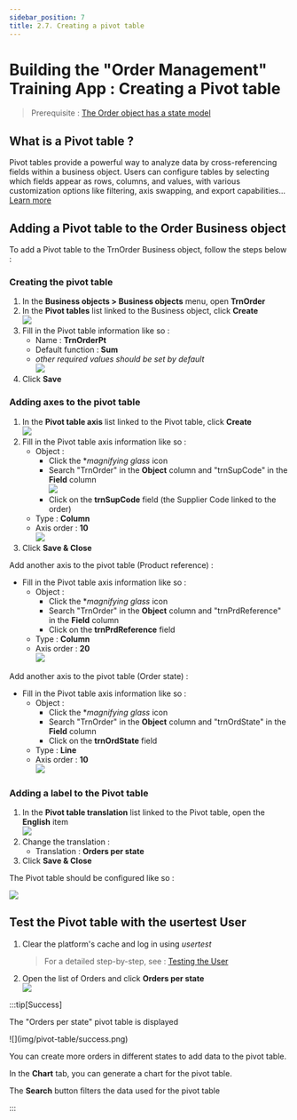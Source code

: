 ```yaml
---
sidebar_position: 7
title: 2.7. Creating a pivot table
---
```


<!--

Create a pivot table that summarizes the number of orders by product, supplier (columns) and by state.

- via the template editor, join the id and the name of the supplier on the order from the product object
- in Interface > Pivot Tables, create a new pivot table `TrnTcOrders`.
- create two "column" axes (supplier and product) and one "row" axis (report). 
- clear the cache and note the presence of the pivot table
-->

# Building the "Order Management" Training App : Creating a Pivot table

> Prerequisite : [The Order object has a state model](/docs/tutorial/expanding/states)

## What is a Pivot table ?

Pivot tables provide a powerful way to analyze data by cross-referencing fields within a business object. Users can configure tables by selecting which fields appear as rows, columns, and values, with various customization options like filtering, axis swapping, and export capabilities... [Learn more](/docs/platform/userinterface/objectsrendering/pivot-table)

## Adding a Pivot table to the Order Business object

To add a Pivot table to the TrnOrder Business object, follow the steps below : 

### Creating the pivot table

1. In the **Business objects > Business objects** menu, open **TrnOrder**
2. In the **Pivot tables** list linked to the Business object, click **Create**  
    ![](img/pivot-table/create-pivot.png)
3. Fill in the Pivot table information like so :
    - Name : **TrnOrderPt**
    - Default function : **Sum**
    - *other required values should be set by default*  
    ![](img/pivot-table/pivot-data.png)
4. Click **Save**

### Adding axes to the pivot table

1. In the **Pivot table axis** list linked to the Pivot table, click **Create**  
    ![](img/pivot-table/create-axis.png)
2. Fill in the Pivot table axis information like so :
    - Object : 
        - Click the **magnifying glass* icon 
        - Search "TrnOrder" in the **Object** column and "trnSupCode" in the **Field** column  
         ![](img/pivot-table/search-field.png)
        - Click on the **trnSupCode** field (the Supplier Code linked to the order)
    - Type : **Column**
    - Axis order : **10**  
    ![](img/pivot-table/axis-data.png)
3. Click **Save & Close**

Add another axis to the pivot table (Product reference) :

-  Fill in the Pivot table axis information like so :
    - Object : 
        - Click the **magnifying glass* icon 
        - Search "TrnOrder" in the **Object** column and "trnPrdReference" in the **Field** column  
        - Click on the **trnPrdReference** field
    - Type : **Column**
    - Axis order : **20**  
    ![](img/pivot-table/product-axis.png)

Add another axis to the pivot table (Order state) :

-  Fill in the Pivot table axis information like so :
    - Object : 
        - Click the **magnifying glass* icon 
        - Search "TrnOrder" in the **Object** column and "trnOrdState" in the **Field** column  
        - Click on the **trnOrdState** field 
    - Type : **Line**
    - Axis order : **10**  
    ![](img/pivot-table/state-axis.png)

### Adding a label to the Pivot table 

1. In the **Pivot table translation** list linked to the Pivot table, open the **English** item  
    ![](img/pivot-table/translation.png)
2. Change the translation :
    - Translation : **Orders per state**
3. Click **Save & Close**

The Pivot table should be configured like so : 

![](img/pivot-table/config.png)

## Test the Pivot table with the usertest User

1. Clear the platform's cache and log in using *usertest*
    > For a detailed step-by-step, see : [Testing the User](/docs/tutorial/getting-started/user#activating-and-testing-the-user)

2. Open the list of Orders and click **Orders per state**  
    ![](img/pivot-table/pt-access.png)

:::tip[Success]
  <p>The "Orders per state" pivot table is displayed</p>
    ![](img/pivot-table/success.png)
    <p>You can create more orders in different states to add data to the pivot table.</p>
    <p>In the <b>Chart</b> tab, you can generate a chart for the pivot table.</p>
    <p>The <b>Search</b> button filters the data used for the pivot table</p>
:::